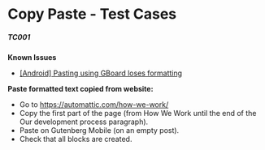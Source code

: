 
# Copy Paste - Test Cases

##### TC001

**Known Issues**

- [[Android] Pasting using GBoard loses formatting](https://github.com/WordPress/gutenberg/issues/38423)

**Paste formatted text copied from website:**

- Go to https://automattic.com/how-we-work/
- Copy the first part of the page (from How We Work until the end of the Our development process paragraph).
- Paste on Gutenberg Mobile (on an empty post).
- Check that all blocks are created.
